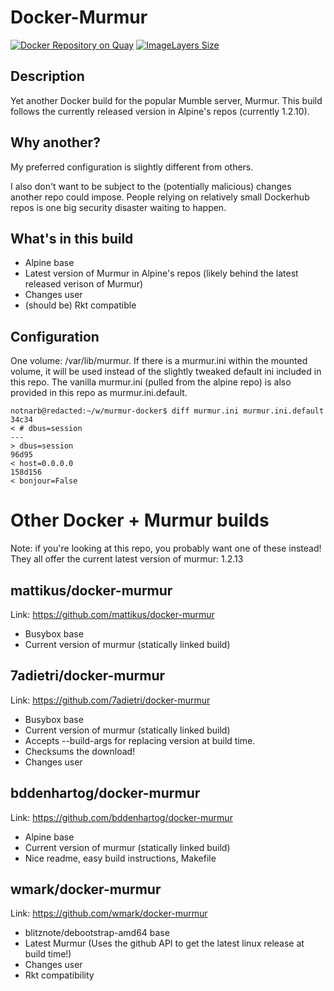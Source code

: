 # Docker-Murmur
[![Docker Repository on Quay](https://quay.io/repository/notnarb/murmur/status "Docker Repository on Quay")](https://quay.io/repository/notnarb/murmur) [![ImageLayers Size](https://img.shields.io/imagelayers/image-size/notnarb/docker-murmur/latest.svg)]()

## Description

Yet another Docker build for the popular Mumble server, Murmur.  This build
follows the currently released version in Alpine's repos (currently 1.2.10).

## Why another?

My preferred configuration is slightly different from others.

I also don't want to be subject to the (potentially malicious) changes another
repo could impose. People relying on relatively small Dockerhub repos is one big
security disaster waiting to happen.

## What's in this build

* Alpine base
* Latest version of Murmur in Alpine's repos (likely behind the latest released verison of Murmur)
* Changes user
* (should be) Rkt compatible

## Configuration

One volume: /var/lib/murmur.  If there is a murmur.ini within the mounted
volume, it will be used instead of the slightly tweaked default ini included in
this repo.  The vanilla murmur.ini (pulled from the alpine repo) is also
provided in this repo as murmur.ini.default.

```
notnarb@redacted:~/w/murmur-docker$ diff murmur.ini murmur.ini.default
34c34
< # dbus=session
---
> dbus=session
96d95
< host=0.0.0.0
158d156
< bonjour=False
```

# Other Docker + Murmur builds

Note: if you're looking at this repo, you probably want one of these instead!
They all offer the current latest version of murmur: 1.2.13

## mattikus/docker-murmur

Link: https://github.com/mattikus/docker-murmur

* Busybox base
* Current version of murmur (statically linked build)

## 7adietri/docker-murmur

Link: https://github.com/7adietri/docker-murmur

* Busybox base
* Current version of murmur (statically linked build)
* Accepts --build-args for replacing version at build time.
* Checksums the download!
* Changes user

## bddenhartog/docker-murmur

Link: https://github.com/bddenhartog/docker-murmur

* Alpine base
* Current version of murmur (statically linked build)
* Nice readme, easy build instructions, Makefile

## wmark/docker-murmur

Link: https://github.com/wmark/docker-murmur

* blitznote/debootstrap-amd64 base
* Latest Murmur (Uses the github API to get the latest linux release at build time!)
* Changes user
* Rkt compatibility
